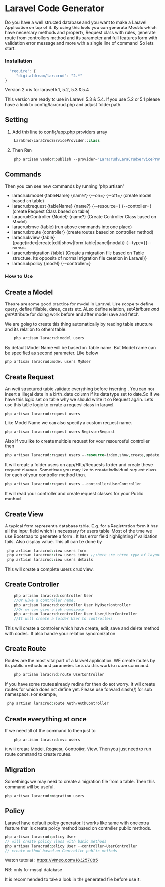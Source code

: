 # Laravel Code Generator

Do you have a well structed database and you want to make a Laravel Application on top of it.
By using this tools you can generate Models which have necessary methods and property, Request class with rules, generate route from controllers method and its parameter and full features form with validation error message and more with a single line of command. So lets start.

### Installation ###
```javascript
  "require": { 
     "digitaldream/laracrud": "2.*"
}
```

Version 2.x is for laravel 5.1, 5.2, 5.3 & 5.4

This version are ready to use in Laravel 5.3 & 5.4. If you use 5.2 or 5.1 please have a look to config/laracrud.php and adjust folder path.

## Setting

01. Add this line to config/app.php providers array
```php
    LaraCrud\LaraCrudServiceProvider::class
``` 
  
02. Then Run
```php
    php artisan vendor:publish --provider="LaraCrud\LaraCrudServiceProvider"
```
    
## Commands
Then you can see new commands by running 'php artisan'

*	laracrud:model {tableName} {name?} {--on=} {--off=} (create model based on table)
*	laracrud:request {tableName} {name?} {--resource=} {--controller=} (create Request Class based on table)
*	laracrud:Controller {Model} {name?} (Create Controller Class based on Model)
*	laracrud:mvc {table} (run above commands into one place)
*	laracrud:route {controller} (create routes based on controller method)
*	laracrud:view {table} {page(index|create|edit|show|form|table|panel|modal)} 
{--type=}{--name=
*	laracrud:migration {table} (Create a migration file based on Table structure. Its opposite of normal migration file creation in Laravel)}
* laracrud:policy {model} {--controller=}



### How to Use



## Create a Model

Theare are some good practice for model in Laravel. Use scope to define query, define fillable, dates, casts etc.
ALso define relation, set*Attribute and get*Attribute for doing work before and after model save and fetch.

We are going to create this thing automatically by reading table structure and its relation to others table.
```php
    php artisan laracrud:model users
```
By default Model Name will be based on Table name. But Model name can be specified as second parameter. Like below
```php
php artisan laracrud:model users MyUser
```  
## Create Request

 An well structured table validate everything before inserting . You can not insert a illegal date in a birth_date column if its data type set to date.So if we have this logic set on table why we should write it on Request again. Lets use this table logic to create a request class in laravel.
 
    php artisan laracrud:request users

Like Model Name we can also specify a custom request name.
```php
php artisan laracrud:request users RegisterRequest
```  
Also If you like to create multiple request for your resourceful controller then 
```php
php artisan laracrud:request users –-resource=index,show,create,update,destroy
```
It will create a folder users on app/Http/Requests folder and create these request classes. 
Sometimes you may like to create individual request class for each of your controller method then. 
```php
php artisan laracrud:request users –-controller=UserController
```
It will read your controller and create request classes for your Public method 


## Create View 

A typical form represent a database table. 
E.g. for a Registration form it has all the input field which is necessary for users table. Most of the time we use 
Bootstrap to generate a form . It has error field highlighting if validation fails. Also display value. This all can be done by
```php  
 php artisan laracrud:view users form
 php artisan laracrud:view users index //There are three type of layout for index page panel,table and tabpan
 php artisan laracrud:view users details
 ```

This will create a complete users crud view. 

## Create Controller
```php 
    php artisan laracrud:controller User
    //Or Give a controller name.
    php artisan laracrud:controller User MyUserController
    //Or we can give a sub namespace
    php artisan laracrud:controller User User/UserController
    //It will create a folder User to controllers
```
This will create a controller which have create, edit, save and delete method with codes .
It also handle your relation syncronization

## Create Route

Routes are the most vital part of a laravel application.
WE create routes by its public methods and parameter. 
Lets do this work to rotue command.
```php 
    php artisan laracrud:route UserController
```
If you have some routes already redine for <controllerName> then do not worry.
It will create routes for which does not define yet. 
Please use forward slash(/) for sub namespace. For example,
```php 
 php artisan laracrud:route Auth/AuthController
```

## Create everything at once

If we need all of the command to then just to
```php 
    php artisan laracrud:mvc users
```
It will create Model, Request, Controller, View.
Then you just need to run route command to create routes.

## Migration

Somethings we may need to create a migration file from a table. Then this command will be useful.
```php 
php artisan laracrud:migration users
```
## Policy
Laravel have default policy generator. It works like same with one extra feature that is create policy method based on controller public methods. 
```php
php artisan laracrud:policy User 
// will create policy class with basic methods
php artisan laracrud:policy User --controller=UserController
// create method based on Controller public methods
```

Watch tutorial :
https://vimeo.com/183257085

NB: only for mysql database

It is recommended to take a look in the generated file before use it.
